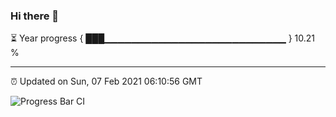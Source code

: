 ### Hi there 👋

⏳ Year progress { ███▁▁▁▁▁▁▁▁▁▁▁▁▁▁▁▁▁▁▁▁▁▁▁▁▁▁▁ } 10.21 %

---

⏰ Updated on Sun, 07 Feb 2021 06:10:56 GMT

![Progress Bar CI](https://github.com/liununu/liununu/workflows/Progress%20Bar%20CI/badge.svg)
